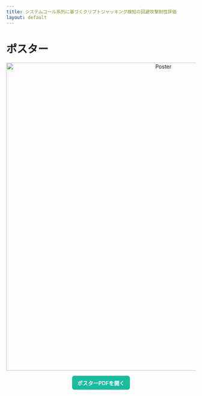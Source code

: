 ```yaml
---
title: システムコール系列に基づくクリプトジャッキング検知の回避攻撃耐性評価
layout: default
---
```


# ポスター

<!-- サムネイル画像（横幅調整したい場合は width を適宜） -->
<p align="center">
  <img src="{{ '/assets/poster.png' | relative_url }}" alt="Poster" width="820">
</p>

<!-- PDFボタン（簡易スタイル） -->
<p align="center">
  <a href="{{ '/assets/CSS_poster.pdf' | relative_url }}" class="btn">ポスターPDFを開く</a>
</p>

<!-- 必要ならその場でPDFを埋め込み（対応ブラウザのみ） -->
<!--
<object data="{{ '/assets/CSS_poster.pdf' | relative_url }}"
        type="application/pdf" width="100%" height="800">
  <p>PDF を表示できません。<a href="{{ '/assets/CSS_poster.pdf' | relative_url }}">こちら</a>から開いてください。</p>
</object>
-->

<!-- ボタン用の最小スタイル（Caymanは標準のbtnクラスがないため軽く付与） -->
<style>
.btn{
  display:inline-block; padding:.6em 1.0em; border-radius:6px;
  background:#1abc9c; color:#fff; text-decoration:none; font-weight:600;
}
.btn:hover{ opacity:.9; }
</style>

